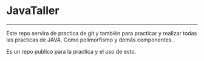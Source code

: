 # JavaTaller
---------------
Este repo servira de practica de git y también para
practicar y realizar todas las practicas de JAVA.
Como polimorfismo y demás componentes.

Es un repo publico para la practica y el uso de esto.

